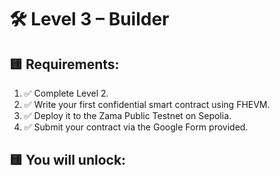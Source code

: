 # 🛠️ Level 3 – Builder


## 🟨 Requirements:
1. ✅ Complete Level 2.
2. ✅ Write your first confidential smart contract using FHEVM.
3. ✅ Deploy it to the Zama Public Testnet on Sepolia.
4. ✅ Submit your contract via the Google Form provided.

## 🟨 You will unlock:
